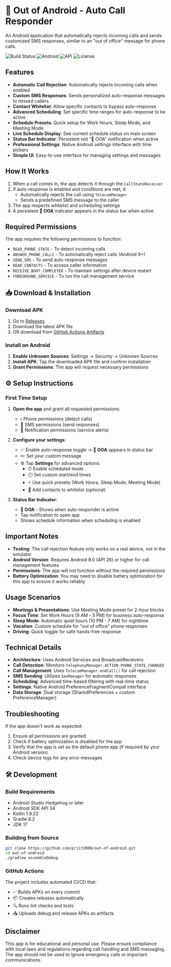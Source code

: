 # 📱 Out of Android - Auto Call Responder

An Android application that automatically rejects incoming calls and sends customized SMS responses, similar to an "out of office" message for phone calls.

![Build Status](https://github.com/priit2000/out-of-android/workflows/Build%20APK/badge.svg)
![Android](https://img.shields.io/badge/Platform-Android-green.svg)
![API](https://img.shields.io/badge/API-26%2B-brightgreen.svg)
![License](https://img.shields.io/badge/License-MIT-blue.svg)

## Features

- **Automatic Call Rejection**: Automatically rejects incoming calls when enabled
- **Custom SMS Responses**: Sends personalized auto-response messages to missed callers
- **Contact Whitelist**: Allow specific contacts to bypass auto-response
- **Advanced Scheduling**: Set specific time ranges for auto-response to be active
- **Schedule Presets**: Quick setup for Work Hours, Sleep Mode, and Meeting Mode
- **Live Schedule Display**: See current schedule status on main screen
- **Status Bar Indicator**: Persistent red "🔴 OOA" notification when active
- **Professional Settings**: Native Android settings interface with time pickers
- **Simple UI**: Easy-to-use interface for managing settings and messages

## How It Works

1. When a call comes in, the app detects it through the `CallStateReceiver`
2. If auto-response is enabled and conditions are met, it:
   - Automatically rejects the call using `TelecomManager`
   - Sends a predefined SMS message to the caller
3. The app respects whitelist and scheduling settings
4. A persistent **🔴 OOA** indicator appears in the status bar when active

## Required Permissions

The app requires the following permissions to function:

- `READ_PHONE_STATE` - To detect incoming calls
- `ANSWER_PHONE_CALLS` - To automatically reject calls (Android 9+)
- `SEND_SMS` - To send auto-response messages
- `READ_CONTACTS` - To access caller information
- `RECEIVE_BOOT_COMPLETED` - To maintain settings after device restart
- `FOREGROUND_SERVICE` - To run the call management service

## 📥 Download & Installation

### Download APK
1. Go to [Releases](https://github.com/priit2000/out-of-android/releases) 
2. Download the latest APK file
3. OR download from [GitHub Actions Artifacts](https://github.com/priit2000/out-of-android/actions)

### Install on Android
1. **Enable Unknown Sources**: Settings → Security → Unknown Sources
2. **Install APK**: Tap the downloaded APK file and confirm installation
3. **Grant Permissions**: The app will request necessary permissions

## ⚙️ Setup Instructions

### First Time Setup
1. **Open the app** and grant all requested permissions:
   - 📞 Phone permissions (detect calls)
   - 💬 SMS permissions (send responses)
   - 🔔 Notification permissions (service alerts)
   
2. **Configure your settings**:
   - ✅ Enable auto-response toggle → **🔴 OOA** appears in status bar
   - ✏️ Set your custom message
   - ⚙️ Tap **Settings** for advanced options:
     - ⏰ Enable scheduled mode
     - 🕘 Set custom start/end times
     - ⚡ Use quick presets (Work Hours, Sleep Mode, Meeting Mode)
     - 👥 Add contacts to whitelist (optional)

3. **Status Bar Indicator**:
   - **🔴 OOA** - Shows when auto-responder is active
   - Tap notification to open app
   - Shows schedule information when scheduling is enabled

## Important Notes

- **Testing**: The call rejection feature only works on a real device, not in the emulator
- **Android Version**: Requires Android 8.0 (API 26) or higher for call management features
- **Permissions**: The app will not function without the required permissions
- **Battery Optimization**: You may need to disable battery optimization for this app to ensure it works reliably

## Usage Scenarios

- **Meetings & Presentations**: Use Meeting Mode preset for 2-hour blocks
- **Focus Time**: Set Work Hours (9 AM - 5 PM) for business auto-response
- **Sleep Mode**: Automatic quiet hours (10 PM - 7 AM) for nighttime
- **Vacation**: Custom schedule for "out of office" phone responses
- **Driving**: Quick toggle for safe hands-free response

## Technical Details

- **Architecture**: Uses Android Services and BroadcastReceivers
- **Call Detection**: Monitors `TelephonyManager.ACTION_PHONE_STATE_CHANGED`
- **Call Management**: Uses `TelecomManager.endCall()` for call rejection
- **SMS Sending**: Utilizes `SmsManager` for automatic responses
- **Scheduling**: Advanced time-based filtering with real-time status
- **Settings**: Native Android PreferenceFragmentCompat interface
- **Data Storage**: Dual storage (SharedPreferences + custom PreferenceManager)

## Troubleshooting

If the app doesn't work as expected:

1. Ensure all permissions are granted
2. Check if battery optimization is disabled for the app
3. Verify that the app is set as the default phone app (if required by your Android version)
4. Check device logs for any error messages

## 🛠️ Development

### Build Requirements
- Android Studio Hedgehog or later
- Android SDK API 34
- Kotlin 1.9.22
- Gradle 8.2
- JDK 17

### Building from Source
```bash
git clone https://github.com/priit2000/out-of-android.git
cd out-of-android
./gradlew assembleDebug
```

### GitHub Actions
The project includes automated CI/CD that:
- ✅ Builds APKs on every commit
- 📦 Creates releases automatically  
- 🔍 Runs lint checks and tests
- 📤 Uploads debug and release APKs as artifacts

## Disclaimer

This app is for educational and personal use. Please ensure compliance with local laws and regulations regarding call handling and SMS messaging. The app should not be used to ignore emergency calls or important communications.